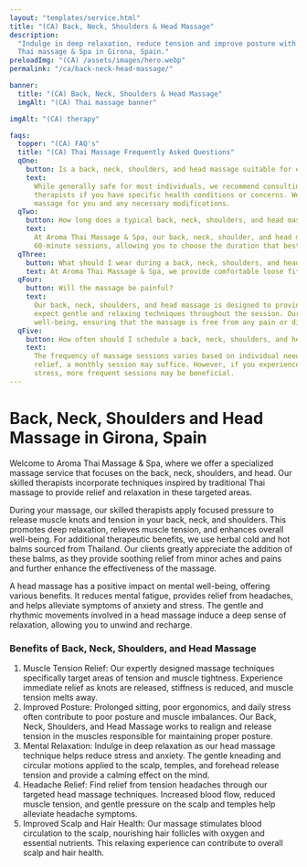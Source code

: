 ```yaml
---
layout: "templates/service.html"
title: "(CA) Back, Neck, Shoulders & Head Massage"
description:
  "Indulge in deep relaxation, reduce tension and improve posture with a Back, Neck, Shoulders & Head Massage at Aroma
  Thai massage & Spa in Girona, Spain."
preloadImg: "(CA) /assets/images/hero.webp"
permalink: "/ca/back-neck-head-massage/"

banner:
  title: "(CA) Back, Neck, Shoulders & Head Massage"
  imgAlt: "(CA) Thai massage banner"

imgAlt: "(CA) therapy"

faqs:
  topper: "(CA) FAQ's"
  title: "(CA) Thai Massage Frequently Asked Questions"
  qOne:
    button: Is a back, neck, shoulders, and head massage suitable for everyone?
    text:
      While generally safe for most individuals, we recommend consulting with a healthcare professional or our massage
      therapists if you have specific health conditions or concerns. We provide guidance on the suitability of this
      massage for you and any necessary modifications.
  qTwo:
    button: How long does a typical back, neck, shoulders, and head massage session last?
    text:
      At Aroma Thai Massage & Spa, our back, neck, shoulder, and head massage treatments are available in either 40 or
      60-minute sessions, allowing you to choose the duration that best fits your schedule and needs.
  qThree:
    button: What should I wear during a back, neck, shoulders, and head massage?
    text: At Aroma Thai Massage & Spa, we provide comfortable loose fitting clothing for your massage session.
  qFour:
    button: Will the massage be painful?
    text:
      Our back, neck, shoulders, and head massage is designed to provide a soothing and pleasant experience. You can
      expect gentle and relaxing techniques throughout the session. Our therapists prioritize your comfort and
      well-being, ensuring that the massage is free from any pain or discomfort.
  qFive:
    button: How often should I schedule a back, neck, shoulders, and head massage?
    text:
      The frequency of massage sessions varies based on individual needs and goals. For general relaxation and stress
      relief, a monthly session may suffice. However, if you experience chronic pain, muscle tension, or high levels of
      stress, more frequent sessions may be beneficial.
---
```


# Back, Neck, Shoulders and Head Massage in Girona, Spain

Welcome to Aroma Thai Massage & Spa, where we offer a specialized massage service that focuses on the back, neck,
shoulders, and head. Our skilled therapists incorporate techniques inspired by traditional Thai massage to provide
relief and relaxation in these targeted areas.

During your massage, our skilled therapists apply focused pressure to release muscle knots and tension in your back,
neck, and shoulders. This promotes deep relaxation, relieves muscle tension, and enhances overall well-being. For
additional therapeutic benefits, we use herbal cold and hot balms sourced from Thailand. Our clients greatly appreciate
the addition of these balms, as they provide soothing relief from minor aches and pains and further enhance the
effectiveness of the massage.

A head massage has a positive impact on mental well-being, offering various benefits. It reduces mental fatigue,
provides relief from headaches, and helps alleviate symptoms of anxiety and stress. The gentle and rhythmic movements
involved in a head massage induce a deep sense of relaxation, allowing you to unwind and recharge.

### Benefits of Back, Neck, Shoulders, and Head Massage

1.  Muscle Tension Relief: Our expertly designed massage techniques specifically target areas of tension and muscle
    tightness. Experience immediate relief as knots are released, stiffness is reduced, and muscle tension melts away.
2.  Improved Posture: Prolonged sitting, poor ergonomics, and daily stress often contribute to poor posture and muscle
    imbalances. Our Back, Neck, Shoulders, and Head Massage works to realign and release tension in the muscles
    responsible for maintaining proper posture.
3.  Mental Relaxation: Indulge in deep relaxation as our head massage technique helps reduce stress and anxiety. The
    gentle kneading and circular motions applied to the scalp, temples, and forehead release tension and provide a
    calming effect on the mind.
4.  Headache Relief: Find relief from tension headaches through our targeted head massage techniques. Increased blood
    flow, reduced muscle tension, and gentle pressure on the scalp and temples help alleviate headache symptoms.
5.  Improved Scalp and Hair Health: Our massage stimulates blood circulation to the scalp, nourishing hair follicles
    with oxygen and essential nutrients. This relaxing experience can contribute to overall scalp and hair health.
